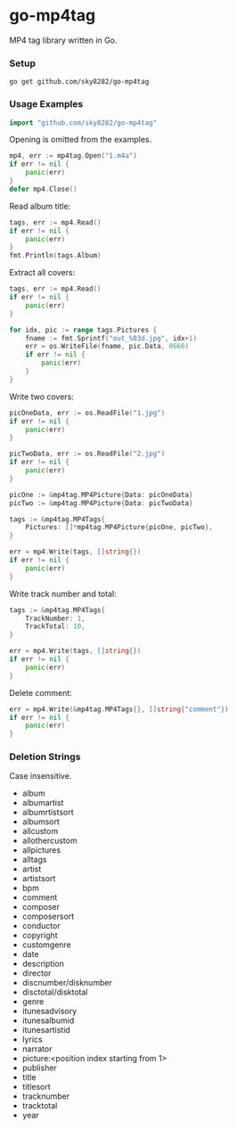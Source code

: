 # go-mp4tag
MP4 tag library written in Go.

### Setup
```
go get github.com/sky8282/go-mp4tag
```

### Usage Examples
```go
import "github.com/sky8282/go-mp4tag"
```
Opening is omitted from the examples.
```go
mp4, err := mp4tag.Open("1.m4a")
if err != nil {
	panic(err)
}
defer mp4.Close()
```

Read album title:
```go
tags, err := mp4.Read()
if err != nil {
	panic(err)
}
fmt.Println(tags.Album)
```

Extract all covers:
```go
tags, err := mp4.Read()
if err != nil {
	panic(err)
}

for idx, pic := range tags.Pictures {
	fname := fmt.Sprintf("out_%03d.jpg", idx+1)
	err = os.WriteFile(fname, pic.Data, 0666)
	if err != nil {
		panic(err)
	}
}
```

Write two covers:
```go
picOneData, err := os.ReadFile("1.jpg")
if err != nil {
	panic(err)
}

picTwoData, err := os.ReadFile("2.jpg")
if err != nil {
	panic(err)
}

picOne := &mp4tag.MP4Picture{Data: picOneData}
picTwo := &mp4tag.MP4Picture{Data: picTwoData}

tags := &mp4tag.MP4Tags{
	Pictures: []*mp4tag.MP4Picture{picOne, picTwo},
}

err = mp4.Write(tags, []string{})
if err != nil {
	panic(err)
}
```


Write track number and total:
```go
tags := &mp4tag.MP4Tags{
	TrackNumber: 1,
	TrackTotal: 10,
}

err = mp4.Write(tags, []string{})
if err != nil {
	panic(err)
}
```

Delete comment:
```go
err = mp4.Write(&mp4tag.MP4Tags{}, []string{"comment"})
if err != nil {
	panic(err)
}
```

### Deletion Strings
Case insensitive.
- album
- albumartist
- albumrtistsort
- albumsort
- allcustom
- allothercustom
- allpictures
- alltags
- artist
- artistsort
- bpm
- comment
- composer
- composersort
- conductor
- copyright
- customgenre
- date
- description
- director
- discnumber/disknumber
- disctotal/disktotal
- genre
- itunesadvisory
- itunesalbumid
- itunesartistid
- lyrics
- narrator
- picture:<position index starting from 1>
- publisher
- title
- titlesort
- tracknumber
- tracktotal
- year
